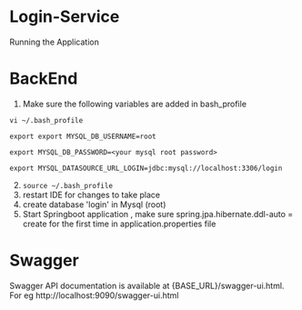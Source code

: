 # Login-Service
Running the Application

# BackEnd 

1. Make sure the following variables are added in bash_profile

  ```vi ~/.bash_profile``` 
  
  ```export export MYSQL_DB_USERNAME=root```
  
  ```export MYSQL_DB_PASSWORD=<your mysql root password>```
  
  ```export MYSQL_DATASOURCE_URL_LOGIN=jdbc:mysql://localhost:3306/login```
  
2. ```source ~/.bash_profile```
3. restart IDE for changes to take place
4. create database 'login' in Mysql (root)
5. Start Springboot application , make sure spring.jpa.hibernate.ddl-auto = create for the first time in application.properties file




# Swagger
Swagger API documentation is available at {BASE_URL}/swagger-ui.html. For eg http://localhost:9090/swagger-ui.html

